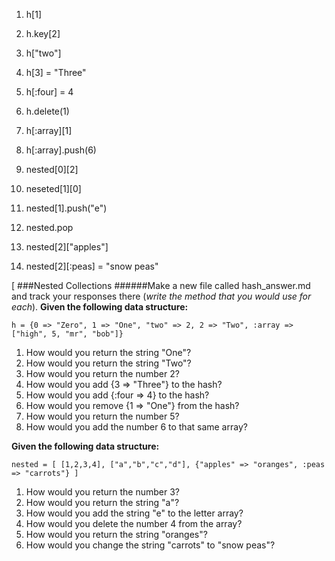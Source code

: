 1. h[1]
2. h.key[2]
3. h["two"]
4. h[3] = "Three"
5. h[:four] = 4
6. h.delete(1)
7. h[:array][1]
8. h[:array].push(6)




1. nested[0][2]
2. neseted[1][0]
3. nested[1].push("e")
4. nested.pop
5. nested[2]["apples"]
6. nested[2][:peas] = "snow peas"




[
###Nested Collections
######Make a new file called hash_answer.md and track your responses there (_write the method that you would use for each_).
**Given the following data structure:**

```
h = {0 => "Zero", 1 => "One", "two" => 2, 2 => "Two", :array => ["high", 5, "mr", "bob"]}
```

1. How would you return the string "One"?
2. How would you return the string "Two"?
3. How would you return the number 2?
4. How would you add {3 => "Three"} to the hash?
5. How would you add {:four => 4} to the hash?
6. How would you remove {1 => "One"} from the hash?
7. How would you return the number 5?
8. How would you add the number 6 to that same array?

**Given the following data structure:**

```
nested = [ [1,2,3,4], ["a","b","c","d"], {"apples" => "oranges", :peas => "carrots"} ]
```

1. How would you return the number 3?
2. How would you return the string "a"?
3. How would you add the string "e" to the letter array?
4. How would you delete the number 4 from the array?
5. How would you return the string "oranges"?
6. How would you change the string "carrots" to "snow peas"?